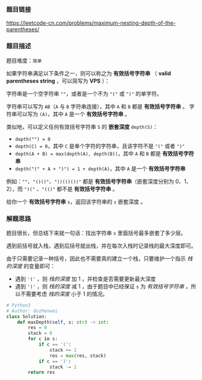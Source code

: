 ### 题目链接
https://leetcode-cn.com/problems/maximum-nesting-depth-of-the-parentheses/

### 题目描述
题目难度：```简单```

如果字符串满足以下条件之一，则可以称之为 **有效括号字符串** （ **valid parentheses string** ，可以简写为 **VPS** ）：

字符串是一个空字符串 ```""```，或者是一个不为 ```"("``` 或 ```")"``` 的单字符。

字符串可以写为 ```AB```（```A``` 与 ```B``` 字符串连接），其中 ```A``` 和 ```B``` 都是 **有效括号字符串** 。
字符串可以写为 ```(A)```，其中 ```A``` 是一个 **有效括号字符串** 。

类似地，可以定义任何有效括号字符串 ```S``` 的 **嵌套深度** ```depth(S)```：

- ```depth("") = 0```
- ```depth(C) = 0```，其中 ```C``` 是单个字符的字符串，且该字符不是 ```"("``` 或者 ```")"```
- ```depth(A + B) = max(depth(A), depth(B))```，其中 ```A``` 和 ```B``` 都是 **有效括号字符串**
- ```depth("(" + A + ")") = 1 + depth(A)```，其中 ```A``` 是一个 **有效括号字符串**

例如：```""```、```"()()"```、```"()(()())"``` 都是 **有效括号字符串**（嵌套深度分别为 0、1、2），而 ```")("``` 、```"(()"``` 都不是 **有效括号字符串** 。

给你一个 **有效括号字符串** ```s```，返回该字符串的 ```s``` 嵌套深度 。

### 解题思路
题目很长，但总结下来就一句话：找出字符串 ```s``` 里面括号最多嵌套了多少层。

遇到前括号就入栈，遇到后括号就出栈，并在每次入栈时记录栈的最大深度即可。

由于只需要记录一种括号，因此也不需要真的建立一个栈，只要维护一个指示 *栈的深度* 的变量即可：

- 遇到 ```'('``` ，则 *栈的深度* 加 1 ，并检查是否需要更新最大深度
- 遇到 ```')'``` ，则 *栈的深度* 减 1 ，由于题目中已经保证 ```s``` 为 *有效括号字符串* ，所以不需要考虑 *栈的深度* 小于 1 的情况。

```python
# Python3
# Author: duzhenwei
class Solution:
    def maxDepth(self, s: str) -> int:
        res = 0
        stack = 0
        for c in s:
            if c == '(':
                stack += 1
                res = max(res, stack)
            if c == ')':
                stack -= 1
        return res
```
